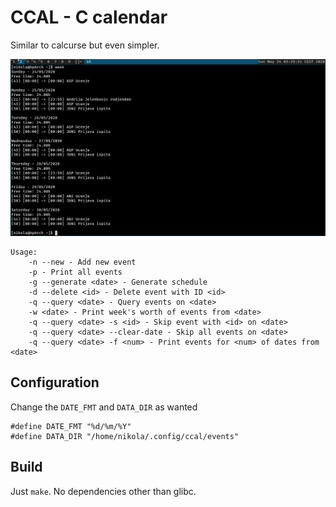 # CCAL - C calendar

Similar to calcurse but even simpler.

![Screenshot of ccal's `week` output](example.png)

```
Usage:
    -n --new - Add new event
    -p - Print all events
    -g --generate <date> - Generate schedule
    -d --delete <id> - Delete event with ID <id>
    -q --query <date> - Query events on <date>
    -w <date> - Print week's worth of events from <date>
    -q --query <date> -s <id> - Skip event with <id> on <date>
    -q --query <date> --clear-date - Skip all events on <date>
    -q --query <date> -f <num> - Print events for <num> of dates from <date>
```

## Configuration

Change the `DATE_FMT` and `DATA_DIR` as wanted

```
#define DATE_FMT "%d/%m/%Y"
#define DATA_DIR "/home/nikola/.config/ccal/events"
```

## Build

Just `make`. No dependencies other than glibc.
